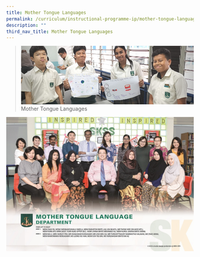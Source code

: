 ```yaml
---
title: Mother Tongue Languages
permalink: /curriculum/instructional-programme-ip/mother-tongue-languages
description: ""
third_nav_title: Mother Tongue Languages
---
```

>![](/images/Curriculum/Curriculum.jpg)
>Mother Tongue Languages

![](/images/Curriculum/Seng%20Kang_Department_Mother%20Tongue%20Language.jpg)